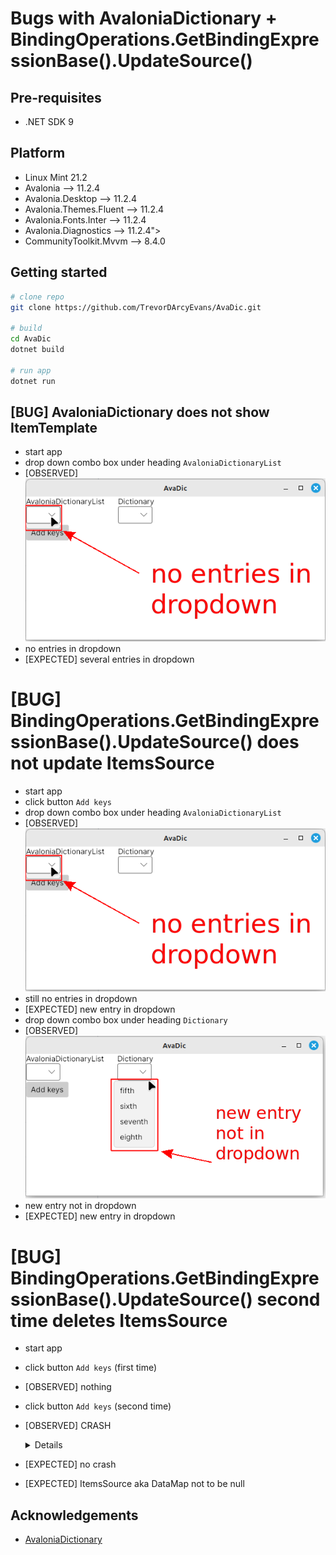 # Bugs with AvaloniaDictionary + BindingOperations.GetBindingExpressionBase().UpdateSource()


## Pre-requisites
* .NET SDK 9


## Platform
* Linux Mint 21.2
* Avalonia --> 11.2.4
* Avalonia.Desktop --> 11.2.4
* Avalonia.Themes.Fluent --> 11.2.4
* Avalonia.Fonts.Inter --> 11.2.4
* Avalonia.Diagnostics --> 11.2.4">
* CommunityToolkit.Mvvm --> 8.4.0


## Getting started
```bash
# clone repo
git clone https://github.com/TrevorDArcyEvans/AvaDic.git

# build
cd AvaDic
dotnet build

# run app
dotnet run
```


## [BUG] AvaloniaDictionary does not show ItemTemplate
* start app
* drop down combo box under heading `AvaloniaDictionaryList`
* [OBSERVED]<br>
![](docs/Screenshot01.png)
* no entries in dropdown
* [EXPECTED] several entries in dropdown


# [BUG] BindingOperations.GetBindingExpressionBase().UpdateSource() does not update ItemsSource 
* start app
* click button `Add keys`
* drop down combo box under heading `AvaloniaDictionaryList`
* [OBSERVED]<br>
  ![](docs/Screenshot01.png)
* still no entries in dropdown
* [EXPECTED] new entry in dropdown
* drop down combo box under heading `Dictionary`
* [OBSERVED]<br>
  ![](docs/Screenshot02.png)
* new entry not in dropdown
* [EXPECTED] new entry in dropdown


# [BUG] BindingOperations.GetBindingExpressionBase().UpdateSource() second time deletes ItemsSource
* start app
* click button `Add keys` (first time)
* [OBSERVED] nothing
* click button `Add keys` (second time)
* [OBSERVED] CRASH
  <details>

    ```csharp
    System.NullReferenceException: Object reference not set to an instance of an object.
       at AvaDic.ViewModels.MainWindowViewModel.AddKey() in /home/trevorde/dev/AvaDic/ViewModels/MainWindowViewModel.cs:line 35
       at CompiledAvaloniaXaml.XamlIlTrampolines.AvaDic:AvaDic.ViewModels.MainWindowViewModel+AddKey_0!CommandExecuteTrampoline(Object, Object)
       at Avalonia.Data.Core.ExpressionNodes.MethodCommandNode.Command.Execute(Object parameter)
       at Avalonia.Controls.Button.OnClick()
       at Avalonia.Controls.Button.OnPointerReleased(PointerReleasedEventArgs e)
       at Avalonia.Input.InputElement.<>c.<.cctor>b__32_9(InputElement x, PointerReleasedEventArgs e)
       at Avalonia.Interactivity.RoutedEvent`1.<>c__DisplayClass1_0`1.<AddClassHandler>g__Adapter|0(Object sender, RoutedEventArgs e)
       at Avalonia.Interactivity.RoutedEvent.<>c__DisplayClass23_0.<AddClassHandler>b__0(ValueTuple`2 args)
       at Avalonia.Reactive.AnonymousObserver`1.OnNext(T value)
       at Avalonia.Reactive.LightweightObservableBase`1.PublishNext(T value)
       at Avalonia.Reactive.LightweightSubject`1.OnNext(T value)
       at Avalonia.Interactivity.RoutedEvent.InvokeRaised(Object sender, RoutedEventArgs e)
       at Avalonia.Interactivity.EventRoute.RaiseEventImpl(RoutedEventArgs e)
       at Avalonia.Interactivity.EventRoute.RaiseEvent(Interactive source, RoutedEventArgs e)
       at Avalonia.Interactivity.Interactive.RaiseEvent(RoutedEventArgs e)
       at Avalonia.Input.MouseDevice.MouseUp(IMouseDevice device, UInt64 timestamp, IInputRoot root, Point p, PointerPointProperties props, KeyModifiers inputModifiers, IInputElement hitTest)
       at Avalonia.Input.MouseDevice.ProcessRawEvent(RawPointerEventArgs e)
       at Avalonia.Input.MouseDevice.ProcessRawEvent(RawInputEventArgs e)
       at Avalonia.Input.InputManager.ProcessInput(RawInputEventArgs e)
       at Avalonia.Controls.TopLevel.<>c.<HandleInput>b__145_0(Object state)
       at Avalonia.Threading.Dispatcher.Send(SendOrPostCallback action, Object arg, Nullable`1 priority)
       at Avalonia.Controls.TopLevel.HandleInput(RawInputEventArgs e)
       at Avalonia.X11.X11Window.DispatchInput(RawInputEventArgs args)
       at Avalonia.RawEventGrouper.Dispatch(RawInputEventArgs ev)
       at Avalonia.ManualRawEventGrouperDispatchQueue.DispatchNext()
       at Avalonia.X11.X11PlatformThreading.RunLoop(CancellationToken cancellationToken)
       at Avalonia.Threading.DispatcherFrame.Run(IControlledDispatcherImpl impl)
       at Avalonia.Threading.Dispatcher.PushFrame(DispatcherFrame frame)
       at Avalonia.Threading.Dispatcher.MainLoop(CancellationToken cancellationToken)
       at Avalonia.Controls.ApplicationLifetimes.ClassicDesktopStyleApplicationLifetime.StartCore(String[] args)
       at Avalonia.Controls.ApplicationLifetimes.ClassicDesktopStyleApplicationLifetime.Start(String[] args)
       at Avalonia.ClassicDesktopStyleApplicationLifetimeExtensions.StartWithClassicDesktopLifetime(AppBuilder builder, String[] args, Action`1 lifetimeBuilder)
       at AvaDic.Program.Main(String[] args) in /home/trevorde/dev/AvaDic/Program.cs:line 12
    ```

  </details>

* [EXPECTED] no crash
* [EXPECTED] ItemsSource aka DataMap not to be null


## Acknowledgements
* [AvaloniaDictionary](https://reference.avaloniaui.net/api/Avalonia.Collections/AvaloniaDictionary_2/)

